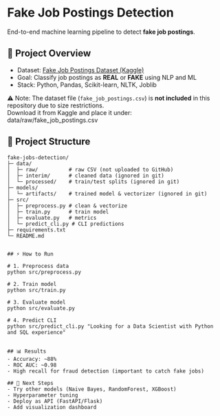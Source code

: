 # Fake Job Postings Detection

End-to-end machine learning pipeline to detect **fake job postings**.

## 🚀 Project Overview
- Dataset: [Fake Job Postings Dataset (Kaggle)](https://www.kaggle.com/datasets/shivamb/real-or-fake-fake-jobposting-prediction)
- Goal: Classify job postings as **REAL** or **FAKE** using NLP and ML
- Stack: Python, Pandas, Scikit-learn, NLTK, Joblib

⚠️ Note: The dataset file (`fake_job_postings.csv`) is **not included** in this repository due to size restrictions.  
Download it from Kaggle and place it under:
data/raw/fake_job_postings.csv


## 📂 Project Structure
```text
fake-jobs-detection/
├─ data/
│  ├─ raw/          # raw CSV (not uploaded to GitHub)
│  ├─ interim/      # cleaned data (ignored in git)
│  └─ processed/    # train/test splits (ignored in git)
├─ models/
│  └─ artifacts/    # trained model & vectorizer (ignored in git)
├─ src/
│  ├─ preprocess.py # clean & vectorize
│  ├─ train.py      # train model
│  ├─ evaluate.py   # metrics
│  └─ predict_cli.py # CLI predictions
├─ requirements.txt
└─ README.md


## ⚡ How to Run

# 1. Preprocess data
python src/preprocess.py

# 2. Train model
python src/train.py

# 3. Evaluate model
python src/evaluate.py

# 4. Predict CLI
python src/predict_cli.py "Looking for a Data Scientist with Python and SQL experience"


## 📊 Results
- Accuracy: ~88%
- ROC AUC: ~0.98
- High recall for fraud detection (important to catch fake jobs)

## 🔮 Next Steps
- Try other models (Naive Bayes, RandomForest, XGBoost)
- Hyperparameter tuning
- Deploy as API (FastAPI/Flask)
- Add visualization dashboard


